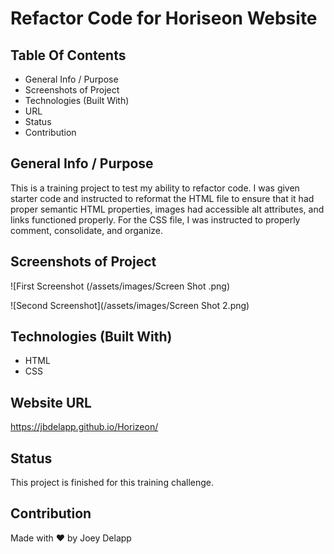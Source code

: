 # Refactor Code for Horiseon Website

## Table Of Contents
* General Info / Purpose
* Screenshots of Project
* Technologies (Built With)
* URL
* Status
* Contribution

## General Info / Purpose

This is a training project to test my ability to refactor code. I was given starter code and instructed to reformat the HTML file to ensure that it had proper semantic HTML properties, images had accessible alt attributes, and links functioned properly. For the CSS file, I was instructed to properly comment, consolidate, and organize.

## Screenshots of Project

![First Screenshot (/assets/images/Screen Shot .png)

![Second Screenshot](/assets/images/Screen Shot 2.png)

## Technologies (Built With)
* HTML
* CSS

## Website URL
https://jbdelapp.github.io/Horizeon/

## Status

This project is finished for this training challenge.

## Contribution
Made with ❤️ by Joey Delapp